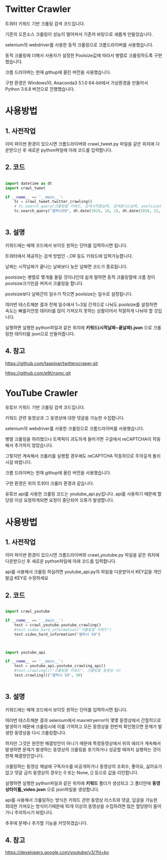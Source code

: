 # Twitter Crawler

트위터 키워드 기반 크롤링 검색 코드입니다.

기존의 오픈소스 크롤링이 성능이 떨어져서 기존꺼 바탕으로 새롭게 만들었습니다.

selenium의 webdriver를 사용한 동적 크롤링으로 크롬드라이버를 사용했습니다.

동적 크롤링에 더해서 사용자가 설정한 Poolsize값에 따라서 병렬로 크롤링하도록 구현했습니다.

크롬 드라이버는 현재 githup에 올린 버전을 사용했습니다.

구현 환경은 Windows10, Anaconda3 5.1.0 64-bit에서 가상환경을 만들어서 Python 3.6.8 버전으로 진행했습니다.

# 사용방법

## 1. 사전작업

이미 파이썬 환경이 있으시면 크롬드라이버와 crawl_tweet.py 파일을 같은 위치에 다운받으신 후 새로운 python파일에 아래 코드를 입력합니다.

## 2. 코드

```python

import datetime as dt
import crawl_tweet

if __name__ == '__main__':
    tc = crawl_tweet.twitter_crawling()
    # tc.search_query(크롤링할 키워드, 검색시작할날짜, 검색끝나는날짜, poolsize)
    tc.search_query("갤럭시S9", dt.date(2018, 10, 1), dt.date(2018, 12, 31), 3)
    
```

## 3. 설명

키워드에는 예제 코드에서 보이듯 원하는 단어를 입력하시면 됩니다.

트위터에서 제공하는 검색 방법인 -,OR 등도 키워드에 입력가능합니다.

날짜는 시작날짜가 끝나는 날짜보다 늦은 날짜면 코드가 종료됩니다.

poolsize는 병렬로 몇개를 돌릴 것이냐인데 쉽게 말하면 동적 크롤링할때 크롬 창이 poolsize크기만큼 켜져서 크롤링을 합니다.

poolsize보다 날짜간의 일수가 작으면 poolsize는 일수로 설정됩니다.

여러번 테스트해본 결과 전체 일수에서 1~3일 간격으로 나눠도 poolsize를 설정하면 속도는 빠를지언정 데이터를 많이 가져오지 못하는 상활이어서 적절하게 나눠야 할 것입니다.

실행하면 실행한 python파일과 같은 위치에 **키워드(시작날짜~끝날짜).json** 으로 크롤링한 데이터를 json으로 만들어줍니다.


## 4. 참고

https://github.com/taspinar/twitterscraper.git

https://github.com/e9t/nsmc.git






# YouTube Crawler

유튜브 키워드 기반 크롤링 검색 코드입니다.

키워드 관련 동영상과 그 동영상에 대한 댓글을 가능한 수집합니다.

selenium의 webdriver를 사용한 크롤링으로 크롬드라이버를 사용했습니다.

병렬 크롤링을 하려했으나 트랙픽이 과도하게 들어가면 구글에서 reCAPTCHA이 작동해서 추가하지 않았습니다.

그렇지만 계속해서 크롤러를 실행할 경우에도 reCAPTCHA 작동하므로 주의깊게 돌리시길 바랍니다.

크롬 드라이버는 현재 githup에 올린 버전을 사용했습니다.

구현 환경은 위의 트위터 크롤러 환경과 같습니다.

유튜브 api를 사용한 크롤링 코드는 youtube_api.py입니다. api를 사용하기 때문에 할당량 이상 요청하게되면 요청이 중단되어 오류가 발생합니다.

# 사용방법

## 1. 사전작업

이미 파이썬 환경이 있으시면 크롬드라이버와 crawl_youtube.py 파일을 같은 위치에 다운받으신 후 새로운 python파일에 아래 코드를 입력합니다.

api를 사용해서 크롤링 하실려면 youtube_api.py의 파일을 다운받아서 KEY값을 개인 발급 KEY로 수정하세요

## 2. 코드

```python

import crawl_youtube

if __name__ == '__main__':
    test = crawl_youtube.youtube_crawling()
    #test.video_hard_information("크롤링할 키워드")
    test.video_hard_information("갤럭시 S9")
    
```

```python

import youtube_api

if __name__ == '__main__':
    test = youtube_api.youtube_crawling_api()
    #test.crawling()("크롤링할 키워드", 크롤링할 동영상 수)
    test.crawling()("갤럭시 S9", 30)
    
```

## 3. 설명

키워드에는 예제 코드에서 보이듯 원하는 단어를 입력하시면 됩니다.

여러번 테스트해본 결과 selenium에서 maxretryerror이 몇몇 동영상에서 간헐적으로 발생하기 때문에 크롤링시에 이를 기억하고 모든 동영상을 한번씩 확인했으면 문제가 발생한 동영상을 다시 크롤링합니다.

하지만 그것은 완전한 해결방안이 아니기 때문에 특정동영상에서 위의 에러가 계속해서 발생하면 문제가 발생하는 동영상의 크롤링을 포기하거나 성공할 때까지 실행하는 것이 현재 해결방안압니다.

크롤링하는 동영상 채널에 구독자수를 비공개하거나 동영상의 조회수, 좋아요, 싫어요가 없고 댓글 금지 동영상의 경우는 0 또는 None, [] 등으로 값을 리턴합니다.

실행하면 실행한 python파일과 같은 위치에 **키워드** 폴더가 생성되고 그 폴더안에 **동영상타이틀_video.json** 으로 json파일을 생성합니다.

api를 사용해서 크롤링하는 방식은 키워드 관련 동영상 리스트와 댓글, 답글을 가능한 최대한 가져오는 방식이기때문에 10개 이상의 동영상을 수집하려면 많은 할당량이 들어가니 주의하시기 바랍니다.

추후에 문제나 추가할 기능을 커밋하겠습니다.

## 4. 참고

https://developers.google.com/youtube/v3/?hl=ko
